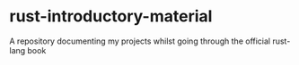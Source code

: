# rust-introductory-material
A repository documenting my projects whilst going through the official rust-lang book
